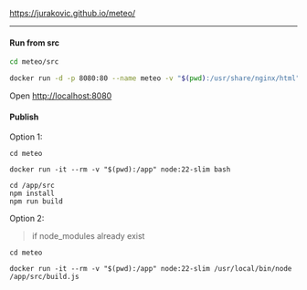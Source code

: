 
<https://jurakovic.github.io/meteo/>

* * *

#### Run from src

```bash
cd meteo/src

docker run -d -p 8080:80 --name meteo -v "$(pwd):/usr/share/nginx/html" nginx
```

Open <http://localhost:8080>

#### Publish

Option 1:

```
cd meteo

docker run -it --rm -v "$(pwd):/app" node:22-slim bash

cd /app/src
npm install
npm run build
```

Option 2:

> if node_modules already exist

```
cd meteo

docker run -it --rm -v "$(pwd):/app" node:22-slim /usr/local/bin/node /app/src/build.js
```
